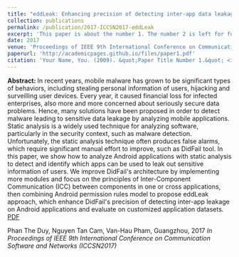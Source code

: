 ```yaml
---
title: "eddLeak: Enhancing precision of detecting inter-app data leakage in Android applications"
collection: publications
permalink: /publication/2017-ICCSN2017-eddLeak
excerpt: 'This paper is about the number 1. The number 2 is left for future work.'
date: 2017
venue: 'Proceedings of IEEE 9th International Conference on Communication Software and Networks (ICCSN2017)'
paperurl: 'http://academicpages.github.io/files/paper1.pdf'
citation: 'Your Name, You. (2009). &quot;Paper Title Number 1.&quot; <i>Journal 1</i>. 1(1).'
---
```

<B>Abstract: </B>
In recent years, mobile malware has grown to be significant types of behaviors, including stealing personal information of users, hijacking and surveilling user devices. Every year, it caused financial loss for infected enterprises, also more and more concerned about seriously secure data problems. Hence, many solutions have been proposed in order to detect malware leading to sensitive data leakage by analyzing mobile applications. Static analysis is a widely used technique for analyzing software, particularly in the security context, such as malware detection. Unfortunately, the static analysis technique often produces false alarms, which require significant manual effort to improve, such as DidFail tool. In this paper, we show how to analyze Android applications with static analysis to detect and identify which apps can be used to leak out sensitive information of users. We improve DidFail's architecture by implementing more modules and focus on the principles of Inter-Component Communication (ICC) between components in one or cross applications, then combining Android permission rules model to propose eddLeak approach, which enhance DidFail's precision of detecting inter-app leakage on Android applications and evaluate on customized application datasets.
[PDF](http://academicpages.github.io/files/paper1.pdf)

Phan The Duy, Nguyen Tan Cam, Van-Hau Pham, Guangzhou, 2017 <i>In Proceedings of IEEE 9th International Conference on Communication Software and Networks (ICCSN2017) </i>
